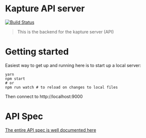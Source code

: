 # Kapture API server

[![Build Status](https://travis-ci.org/kapturebox/server.svg?branch=master)](https://travis-ci.org/kapturebox/server)

> This is the backend for the kapture server (API)

# Getting started

Easiest way to get up and running here is to start up a local server:

```
yarn
npm start 
# or
npm run watch # to reload on changes to local files
```

Then connect to http://localhost:9000



# API Spec

[The entire API spec is well documented here](http://kapture.docs.stoplight.io)
